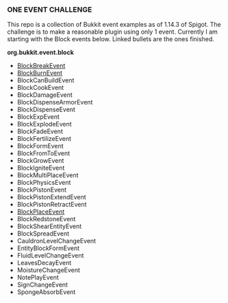 ### **ONE EVENT CHALLENGE**

This repo is a collection of Bukkit event examples as of 1.14.3 of Spigot. The challenge is to make a reasonable plugin using only 1 event. Currently I am starting with the Block events below. Linked bullets are the ones finished.

**org.bukkit.event.block**
- [BlockBreakEvent](https://github.com/Ugleh/One-Event-Challenge/tree/master/BlockBreakEvent "BlockBreakEvent")
- [BlockBurnEvent](https://github.com/Ugleh/One-Event-Challenge/tree/master/BlockBurnEvent "BlockBurnEvent")
- BlockCanBuildEvent
- BlockCookEvent
- BlockDamageEvent
- BlockDispenseArmorEvent
- BlockDispenseEvent
- BlockExpEvent
- BlockExplodeEvent
- BlockFadeEvent
- BlockFertilizeEvent
- BlockFormEvent
- BlockFromToEvent
- BlockGrowEvent
- BlockIgniteEvent
- BlockMultiPlaceEvent
- BlockPhysicsEvent
- BlockPistonEvent
- BlockPistonExtendEvent
- BlockPistonRetractEvent
- [BlockPlaceEvent](https://github.com/Ugleh/One-Event-Challenge/tree/master/BlockPlaceEvent "BlockPlaceEvent")
- BlockRedstoneEvent
- BlockShearEntityEvent
- BlockSpreadEvent
- CauldronLevelChangeEvent
- EntityBlockFormEvent
- FluidLevelChangeEvent
- LeavesDecayEvent
- MoistureChangeEvent
- NotePlayEvent
- SignChangeEvent
- SpongeAbsorbEvent
